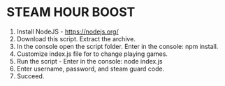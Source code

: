 # STEAM HOUR BOOST
1. Install NodeJS - https://nodejs.org/
2. Download this script. Extract the archive.
3. In the console open the script folder. Enter in the console: npm install.
4. Customize index.js file for to change playing games.
5. Run the script - Enter in the console: node index.js
6. Enter username, password, and steam guard code.
7. Succeed.
